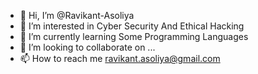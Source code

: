 - 👋 Hi, I’m @Ravikant-Asoliya
- 👀 I’m interested in Cyber Security And Ethical Hacking
- 🌱 I’m currently learning Some Programming Languages
- 💞️ I’m looking to collaborate on ...
- 📫 How to reach me ravikant.asoliya@gmail.com

<!---
Ravikant-Asoliya/Ravikant-Asoliya is a ✨ special ✨ repository because its `README.md` (this file) appears on your GitHub profile.
You can click the Preview link to take a look at your changes.
--->
